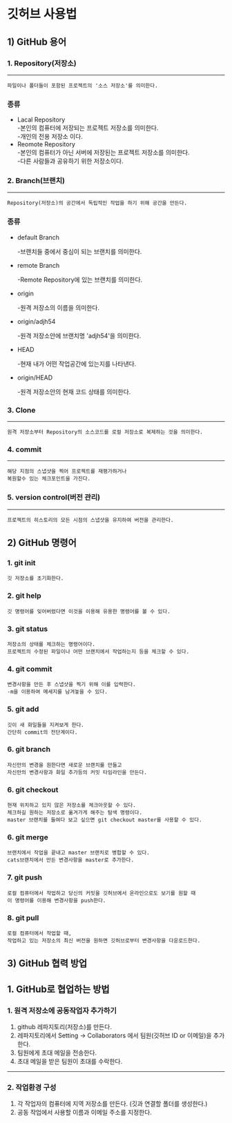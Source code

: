 # 깃허브 사용법
## 1) GitHub 용어
### 1. Repository(저장소)
<hr/>

    파일이나 폴더들이 포함된 프로젝트의 '소스 저장소'를 의미한다.

  ### 종류
+ Lacal Repository   
  -본인의 컴퓨터에 저장되는 프로젝트 저장소를 의미한다.   
  -개인의 전용 저장소 이다.
 + Reomote Repository   
  -본인의 컴퓨터가 아닌 서버에 저장된는 프로젝트 저장소를 의미한다.   
  -다른 사람들과 공유하기 위한 저장소이다.
### 2. Branch(브랜치)
  <hr/>

    Repository(저장소)의 공간에서 독립적인 작업을 하기 위해 공간을 만든다.

  ### 종류
  + default Branch   

    -브랜치들 중에서 중심이 되는 브랜치를 의미한다.
  + remote Branch   

    -Remote Repository에 있는 브랜치를 의미한다.
  + origin

    -원격 저장소의 이름을 의미한다.
  + origin/adjh54

    -원격 저장소안에 브랜치명 'adjh54'을 의미한다.
  + HEAD

    -현재 내가 어떤 작업공간에 있는지를 나타낸다.
  + origin/HEAD

    -원격 저장소안의 현재 코드 상태를 의미한다.
### 3. Clone
<hr/>


    원격 저장소부터 Repository의 소스코드를 로컬 저장소로 복제하는 것을 의미한다.
### 4. commit
<hr/>

    해당 지점의 스냅샷을 찍어 프로젝트를 재평가하거나
    복원할수 있는 체크포인트을 가진다.
### 5. version control(버전 관리)
<hr/>

    프로젝트의 히스토리의 모든 시점의 스냅샷을 유지하여 버전을 관리한다.
## 2) GitHub 명령어
  ### 1. git init
    깃 저장소를 초기화한다. 
  ### 2. git help
    깃 명령어를 잊어버렸다면 이것을 이용해 유용한 명령어를 볼 수 있다.
  ### 3. git status
    저장소의 상태를 체크하는 명령어이다.
    프로젝트의 수정된 파일이나 어떤 브랜치에서 작업하는지 등을 체크할 수 있다.
  ### 4. git commit
    변경사항을 만든 후 스냅샷을 찍기 위해 이를 입력한다.
    -m을 이용하여 메세지를 남겨놓을 수 있다.


  ### 5. git add
    깃이 새 화일들을 지켜보게 한다.
    간단히 commit의 전단계이다.
  ### 6. git branch
    자신만의 변경을 원한다면 새로운 브랜치를 만들고
    자신만의 변경사항과 화일 추가등의 커밋 타임라인을 만든다. 
  ### 6. git checkout
    현재 위치하고 있지 않은 저장소를 체크아웃할 수 있다. 
    체크하길 원하는 저장소로 옮겨가게 해주는 탐색 명령이다.
    master 브랜치를 들여다 보고 싶으면 git checkout master를 사용할 수 있다.
  ### 6. git merge
    브랜치에서 작업을 끝내고 master 브랜치로 병합할 수 있다.
    cats브랜치에서 만든 변경사항을 master로 추가한다.
  ### 7. git push 
    로컬 컴퓨터에서 작업하고 당신의 커밋을 깃허브에서 온라인으로도 보기를 원할 때
    이 명령어를 이용해 변경사항을 push한다.
  ### 8. git pull
    로컬 컴퓨터에서 작업할 때,
    작업하고 있는 저장소의 최신 버전을 원하면 깃허브로부터 변경사항을 다운로드한다.
## 3) GitHub 협력 방업

 ## 1. GitHub로 협업하는 방법

 ### 1. 원격 저장소에 공동작업자 추가하기
  
  1. github 레파지토리(저장소)를 만든다.
  2. 레파지토리에서 Setting -> Collaborators 에서 팀원(깃허브 ID or 이메일)을 추가한다.
  3. 팀원에게 초대 메일을 전송한다.
  4. 초대 메일을 받은 팀원이 초대를 수락한다.
<hr/>

### 2. 작업환경 구성
  1. 각 작업자의 컴퓨터에 지역 저장소를 만든다. (깃과 연결할 폴더를 생성한다.)
  2. 공동 작업에서 사용할 이름과 이메일 주소를 지정한다.
